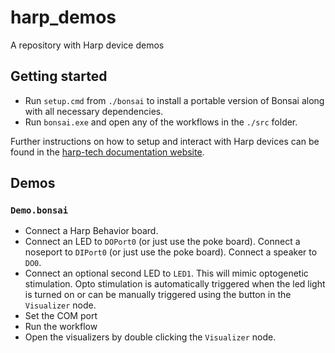 # harp_demos
A repository with Harp device demos


## Getting started

- Run `setup.cmd` from `./bonsai` to install a portable version of Bonsai along with all necessary dependencies.
- Run `bonsai.exe` and open any of the workflows in the `./src` folder.

Further instructions on how to setup and interact with Harp devices can be found in the [harp-tech documentation website](https://harp-tech.org/articles/about.html).


## Demos

### `Demo.bonsai`

- Connect a Harp Behavior board.
- Connect an LED to `DOPort0` (or just use the poke board). Connect a noseport to `DIPort0` (or just use the poke board). Connect a speaker to `DO0`.
- Connect an optional second LED to `LED1`. This will mimic optogenetic stimulation. Opto stimulation is automatically triggered when the led light is turned on or can be manually triggered using the button in the `Visualizer` node.
- Set the COM port
- Run the workflow
- Open the visualizers by double clicking the `Visualizer` node.